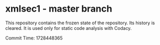 # xmlsec1 - master branch

This repository contains the frozen state of the repository.
Its history is cleared. It is used only for static code
analysis with Codacy.

Commit Time: 1728448365